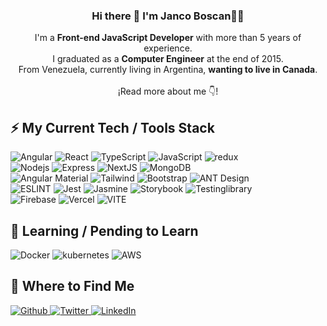 <p align="center" width="300">
   <h3 align="center">Hi there 👋 I'm Janco Boscan🧑‍💻</h3>
</p>

<p align="center">
   I'm a <strong>Front-end JavaScript Developer</strong> with more than 5 years of experience.
   <br />
   I graduated as a <strong>Computer Engineer</strong> at the end of 2015.
   <br />
   From Venezuela, currently living in Argentina, <strong>wanting to live in Canada</strong>.
   <br /><br />
   ¡Read more about me 👇!
</p>

## ⚡ My Current Tech / Tools Stack

<p>
   <img alt="Angular" src="https://img.shields.io/badge/-Angular-DD0031?style=flat-square&logo=angular&logoColor=white" />
   <img alt="React" src="https://img.shields.io/badge/-React-20232A?style=flat-square&logo=react&logoColor=61DAFB" />
   <img alt="TypeScript" src="https://img.shields.io/badge/-TypeScript-007ACC?style=flat-square&logo=typescript&logoColor=white" />
   <img alt="JavaScript" src="https://img.shields.io/badge/-JavaScript-black?style=flat-square&logo=javascript" />
   <img alt="redux" src="https://img.shields.io/badge/-Redux-764ABC?style=flat-square&logo=redux&logoColor=white" />
   <br>
   <img alt="Nodejs" src="https://img.shields.io/badge/-Nodejs-43853d?style=flat-square&logo=Node.js&logoColor=white" />
   <img alt="Express" src="https://img.shields.io/badge/express.js-%23404d59.svg?style=flat-square&logo=express&logoColor=%2361DAFB" />
   <img alt="NextJS" src="https://img.shields.io/badge/Next.js-000000?style=flat-square&logo=nextdotjs&logoColor=white" />
   <img alt="MongoDB" src="https://img.shields.io/badge/-MongoDB-13aa52?style=flat-square&logo=mongodb&logoColor=white" />
   <br>
   <img alt="Angular Material" src="https://img.shields.io/badge/-Angular_Material-%231a202c?style=flat-square&logo=angular&logoColor=ffa712" />
   <img alt="Tailwind" src="https://img.shields.io/badge/-TailwindCss-%231a202c?style=flat-square&logo=tailwind-css" />
   <img alt="Bootstrap" src="https://img.shields.io/badge/-Bootstrap-563D7C?style=flat-square&logo=bootstrap&logoColor=white" />
   <img alt="ANT Design" src="https://img.shields.io/badge/Ant%20Design-1890FF?style=flat-square&logo=antdesign&logoColor=white" />
   <br>
   <img alt="ESLINT" src="https://img.shields.io/badge/eslint-3A33D1?style=flat-square&logo=eslint&logoColor=white" />
   <img alt="Jest" src="https://img.shields.io/badge/-jest-%23C21325?style=flat-square&logo=jest&logoColor=white" />
   <img alt="Jasmine" src="https://img.shields.io/badge/-Jasmine-%238A4182?style=flat-square&logo=Jasmine&logoColor=white" />
   <img alt="Storybook" src="https://img.shields.io/badge/storybook-FF4785?style=flat-square&logo=storybook&logoColor=white" />
   <img alt="Testinglibrary" src="https://img.shields.io/badge/-TestingLibrary-%23E33332?style=flat-square&logo=testing-library&logoColor=white" />
   <br>
   <img alt="Firebase" src="https://img.shields.io/badge/firebase-%23039BE5.svg?style=flat-square&logo=firebase" />
   <img alt="Vercel" src="https://img.shields.io/badge/vercel-%23000000.svg?style=flat-square&logo=vercel&logoColor=white" />
   <img alt="VITE" src="https://img.shields.io/badge/-Vite-B73BFE?style=flat-square&logo=Vite&logoColor=FFD62E" />
</p>

## 📖 Learning / Pending to Learn

<p>   
   <img alt="Docker" src="https://img.shields.io/badge/-Docker-2CA5E0?style=flat-square&logo=docker&logoColor=white" />
   <img alt="kubernetes" src="https://img.shields.io/badge/kubernetes-%23326ce5.svg?style=flat-square&logo=kubernetes&logoColor=white" />
   <img alt="AWS" src="https://img.shields.io/badge/Amazon_AWS-FF9900?style=flat-square&logo=amazonaws&logoColor=white" />
</p>

## 🔎 Where to Find Me
<p>
   <a href="https://github.com/jancobh" target="_blank">
      <img alt="Github" src="https://img.shields.io/badge/-GitHub-%2312100E?style=flat-square&logo=Github&logoColor=white" />
   </a>
   <a href="https://twitter.com/JancoBH" target="_blank">
      <img alt="Twitter" src="https://img.shields.io/badge/-Twitter-%231DA1F2?style=flat-square&logo=Twitter&logoColor=white" />
   </a>
   <a href="https://www.linkedin.com/in/jancobh" target="_blank">
      <img alt="LinkedIn" src="https://img.shields.io/badge/-linkedin-%230077B5?style=flat-square&logo=linkedin&logoColor=white" />
   </a>
</p>

<!--
**JancoBH/JancoBH** is a ✨ _special_ ✨ repository because its `README.md` (this file) appears on your GitHub profile.
   <img alt="Github" src="https://img.shields.io/badge/GitHub-%2312100E.svg?&style=for-the-badge&logo=Github&logoColor=white" />
   <img alt="Twitter" src="https://img.shields.io/badge/twitter-%231DA1F2.svg?&style=for-the-badge&logo=twitter&logoColor=white" />
   <img alt="LinkedIn" src="https://img.shields.io/badge/linkedin-%230077B5.svg?&style=for-the-badge&logo=linkedin&logoColor=white" />
   <img alt="Heroku" src="https://img.shields.io/badge/-Heroku-430098?style=flat-square&logo=heroku&logoColor=white" />


Here are some ideas to get you started:

- 🔭 I’m currently working on ...
- 🌱 I’m currently learning ...
- 👯 I’m looking to collaborate on ...
- 🤔 I’m looking for help with ...
- 💬 Ask me about ...
- 📫 How to reach me: ...
- 😄 Pronouns: ...
- ⚡ Fun fact: ...

   <img alt="ReactiveX" src="https://img.shields.io/badge/-RxJs-B7178C?style=flat-square&logo=reactivex&logoColor=white" />
   <img alt="npm" src="https://img.shields.io/badge/NPM-%23000000.svg?style=flat-square&logo=npm&logoColor=white" />
   <img alt="Jira" src="https://img.shields.io/badge/jira-%230A0FFF.svg?style=flat-square&logo=jira&logoColor=white" />
   <img alt="webstorm" src="https://img.shields.io/badge/-WebStorm-000000?style=flat-square&logo=webstorm" />
   <img alt="VS Code" src="https://img.shields.io/badge/Visual%20Studio%20Code-0078d7.svg?style=flat-square&logo=visual-studio-code&logoColor=white" />
   <img alt="git" src="https://img.shields.io/badge/-Git-F05032?style=flat-square&logo=git&logoColor=white" />
   <img alt="GraphQL" src="https://img.shields.io/badge/GraphQl-E10098?style=flat-square&logo=graphql&logoColor=white" />
   <img alt="Sass" src="https://img.shields.io/badge/-Sass-CC6699?style=flat-square&logo=sass&logoColor=white" />

-->
